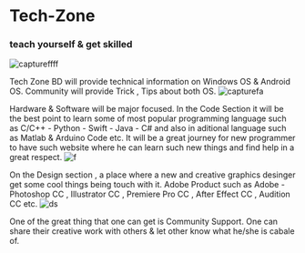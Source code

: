# Tech-Zone
### teach yourself & get skilled

![captureffff](https://user-images.githubusercontent.com/17668390/34266670-46cc12de-e6a4-11e7-9503-ebdca2c87961.PNG)

Tech Zone BD will provide technical information on Windows OS & Android OS. Community will provide Trick , Tips about both OS. 
![capturefa](https://user-images.githubusercontent.com/17668390/34266888-0582321c-e6a5-11e7-859a-3b57fc753a96.PNG)

Hardware & Software will be major focused. In the Code Section it will be the best point to learn some of most popular programming language such as C/C++ - Python - Swift - Java - C# and also in aditional language such as Matlab & Arduino Code etc. It will be a great journey for new programmer to have such website where he can learn such new things and find help in a great respect.
![f](https://user-images.githubusercontent.com/17668390/34266854-e67853c4-e6a4-11e7-99d5-5ea8f04f3811.PNG)

On the Design section , a place where a new and creative graphics desinger get some cool things being touch with it. Adobe Product such as Adobe - Photoshop CC , Illustrator CC , Premiere Pro CC , After Effect CC , Audition CC etc.
![ds](https://user-images.githubusercontent.com/17668390/34266763-9d41f070-e6a4-11e7-9f1c-c080d1d7d409.PNG)

One of the great thing that one can get is Community Support. One can share their creative work with others & let other know what he/she is cabale of.
